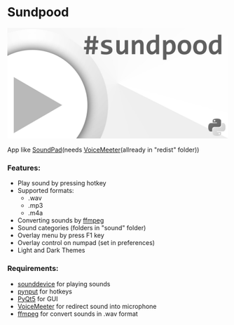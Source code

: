 # Sundpood

![Banner](https://github.com/Ninnjah/Sundpood/blob/master/pics/banner.jpg)

App like [SoundPad](https://www.leppsoft.com/soundpad/en/download/)(needs [VoiceMeeter](https://vb-audio.com/Voicemeeter/)(allready in "redist" folder))

### Features:
- Play sound by pressing hotkey
- Supported formats:
  - .wav
  - .mp3
  - .m4a
- Converting sounds by [ffmpeg](https://ffmpeg.org/download.html)
- Sound categories (folders in "sound" folder)
- Overlay menu by press F1 key
- Overlay control on numpad (set in preferences)
- Light and Dark Themes

### Requirements:
- [sounddevice](https://pypi.org/project/sounddevice/) for playing sounds
- [pynput](https://pypi.org/project/pynput/) for hotkeys
- [PyQt5](https://pypi.org/project/PyQt5/) for GUI
- [VoiceMeeter](https://vb-audio.com/Voicemeeter/) for redirect sound into microphone
- [ffmpeg](https://ffmpeg.org/download.html) for convert sounds in .wav format
